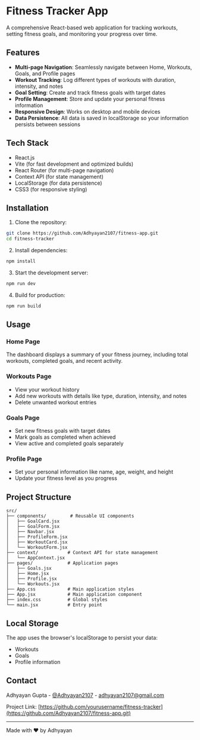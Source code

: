 # Fitness Tracker App

A comprehensive React-based web application for tracking workouts, setting fitness goals, and monitoring your progress over time.

## Features

- **Multi-page Navigation**: Seamlessly navigate between Home, Workouts, Goals, and Profile pages
- **Workout Tracking**: Log different types of workouts with duration, intensity, and notes
- **Goal Setting**: Create and track fitness goals with target dates
- **Profile Management**: Store and update your personal fitness information
- **Responsive Design**: Works on desktop and mobile devices
- **Data Persistence**: All data is saved in localStorage so your information persists between sessions

## Tech Stack

- React.js
- Vite (for fast development and optimized builds)
- React Router (for multi-page navigation)
- Context API (for state management)
- LocalStorage (for data persistence)
- CSS3 (for responsive styling)

## Installation

1. Clone the repository:
```bash
git clone https://github.com/Adhyayan2107/fitness-app.git
cd fitness-tracker
```

2. Install dependencies:
```bash
npm install
```

3. Start the development server:
```bash
npm run dev
```

4. Build for production:
```bash
npm run build
```

## Usage

### Home Page
The dashboard displays a summary of your fitness journey, including total workouts, completed goals, and recent activity.

### Workouts Page
- View your workout history
- Add new workouts with details like type, duration, intensity, and notes
- Delete unwanted workout entries

### Goals Page
- Set new fitness goals with target dates
- Mark goals as completed when achieved
- View active and completed goals separately

### Profile Page
- Set your personal information like name, age, weight, and height
- Update your fitness level as you progress

## Project Structure

```
src/
├── components/         # Reusable UI components
│   ├── GoalCard.jsx
│   ├── GoalForm.jsx
│   ├── Navbar.jsx
│   ├── ProfileForm.jsx
│   ├── WorkoutCard.jsx
│   └── WorkoutForm.jsx
├── context/           # Context API for state management
│   └── AppContext.jsx
├── pages/             # Application pages
│   ├── Goals.jsx
│   ├── Home.jsx
│   ├── Profile.jsx
│   └── Workouts.jsx
├── App.css            # Main application styles
├── App.jsx            # Main application component
├── index.css          # Global styles
└── main.jsx           # Entry point
```

## Local Storage

The app uses the browser's localStorage to persist your data:
- Workouts
- Goals
- Profile information

## Contact

Adhyayan Gupta - [@Adhyayan2107](https://fitness-app2.vercel.app/) - adhyayan2107@gmail.com

Project Link: [https://github.com/yourusername/fitness-tracker](https://github.com/Adhyayan2107/fitness-app.git)

---

Made with ❤️ by Adhyayan
